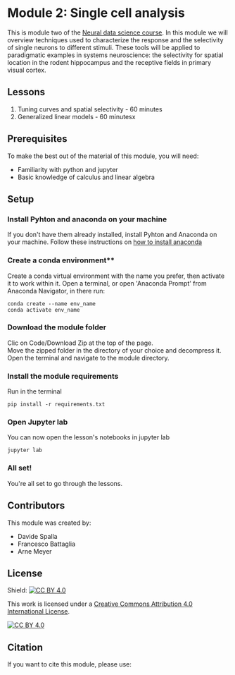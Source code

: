 # Module 2: Single cell analysis
This is module two of the [Neural data science course](https://neural-data-science-course.github.io/). In this module we will overview techniques used to characterize the response and the selectivity of single neurons to different stimuli.
These tools will be applied to paradigmatic examples in systems neuroscience: the selectivity for spatial location in the rodent hippocampus and the receptive fields in primary visual cortex.

## Lessons
01. Tuning curves and spatial selectivity - 60 minutes
02. Generalized linear models - 60 minutesx


## Prerequisites
To make the best out of the material of this module, you will need:  
* Familiarity with python and jupyter
* Basic knowledge of calculus and linear algebra

## Setup

### Install Pyhton and anaconda on your machine 
If you don't have them already installed, install Pyhton and Anaconda on your machine.
Follow these instructions on [how to install anaconda](https://docs.anaconda.com/anaconda/install/)

### Create a conda environment**
Create a conda virtual environment with the name you prefer, then activate it to work within it.
Open a terminal, or open 'Anaconda Prompt' from Anaconda Navigator, in there run:

```
conda create --name env_name
conda activate env_name
```

### Download the module folder
Clic on Code/Download Zip at the top of the page.  
Move the zipped folder in the directory of your choice and decompress it.  
Open the terminal and navigate to the module directory.

### Install the module requirements

Run in the terminal

```
pip install -r requirements.txt
```

### Open Jupyter lab
You can now open the lesson's notebooks in jupyter lab
```
jupyter lab
```

### All set!
You're all set to go through the lessons.

## Contributors
This module was created by:  
* Davide Spalla
* Francesco Battaglia 
* Arne Meyer

## License

Shield: [![CC BY 4.0][cc-by-shield]][cc-by]

This work is licensed under a
[Creative Commons Attribution 4.0 International License][cc-by].

[![CC BY 4.0][cc-by-image]][cc-by]

[cc-by]: http://creativecommons.org/licenses/by/4.0/
[cc-by-image]: https://i.creativecommons.org/l/by/4.0/88x31.png
[cc-by-shield]: https://img.shields.io/badge/License-CC%20BY%204.0-lightgrey.svg

## Citation
If you want to cite this module, please use:
